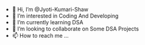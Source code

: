- 👋 Hi, I’m @Jyoti-Kumari-Shaw
- 👀 I’m interested in Coding And Developing
- 🌱 I’m currently learning DSA
- 💞️ I’m looking to collaborate on Some DSA Projects
- 📫 How to reach me ...

<!---
Jyoti-Kumari-Shaw/Jyoti-Kumari-Shaw is a ✨ special ✨ repository because its `README.md` (this file) appears on your GitHub profile.
You can click the Preview link to take a look at your changes.
--->
